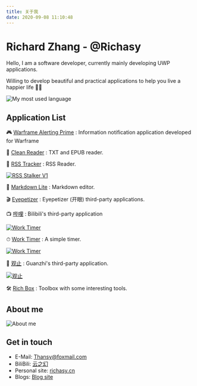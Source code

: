 ```yaml
---
title: 关于我
date: 2020-09-08 11:10:48
---
```


# Richard Zhang - @Richasy

Hello, I am a software developer, currently mainly developing UWP applications.

Willing to develop beautiful and practical applications to help you live a happier life 🎉🎉

<div align="left">

![My most used language](https://github-readme-stats.vercel.app/api/top-langs/?username=richasy&layout=compact)

</div>

## Application List

🎮 [Warframe Alerting Prime](https://www.microsoft.com/store/productId/9MV8KGSLRVTF) : Information notification application developed for Warframe

📖 [Clean Reader](https://www.microsoft.com/store/productId/9MV65L2XFCSK) : TXT and EPUB reader.

📰 [RSS Tracker](https://www.microsoft.com/store/productId/9N85PV1RJD6V) : RSS Reader.

[![RSS Stalker V1](https://github-readme-stats.vercel.app/api/pin/?username=richasy&repo=rss-stalker-v1)](https://github.com/Richasy/RSS-Stalker-V1)

📝 [Markdown Lite](https://www.microsoft.com/store/productId/9NNSDDP6NVKD) : Markdown editor.

🎬 [Eyepetizer](https://www.microsoft.com/store/productId/9P0WDZF4T45P) : Eyepetizer (开眼) third-party applications.

📺 [哔哩](https://github.com/Richasy/BiliBili-UWP) : Bilibili's third-party application

[![Work Timer](https://github-readme-stats.vercel.app/api/pin/?username=richasy&repo=bilibili-uwp)](https://github.com/Richasy/BiliBili-UWP)

⏱ [Work Timer](https://github.com/Richasy/Work-Timer) : A simple timer.

[![Work Timer](https://github-readme-stats.vercel.app/api/pin/?username=richasy&repo=work-timer)](https://github.com/Richasy/Work-Timer)

📘 [观止](https://www.microsoft.com/store/productId/9PP7NZCD58ZK) : Guanzhi's third-party application.

[![观止](https://github-readme-stats.vercel.app/api/pin/?username=richasy&repo=guanzhi)](https://github.com/Richasy/GuanZhi)

🛠 [Rich Box](https://www.microsoft.com/store/productId/9N5TQ90W2GBD) : Toolbox with some interesting tools.

## About me

![About me](https://github-readme-stats.vercel.app/api?username=richasy&show_icons=true&theme=dracula)

## Get in touch

- E-Mail: [Thansy@foxmail.com](mailto:Thasny@foxmail.com)
- BiliBili: [云之幻](https://space.bilibili.com/5992670)
- Personal site: [richasy.cn](https://www.richasy.cn)
- Blogs: [Blog site](https://blog.richasy.cn)
